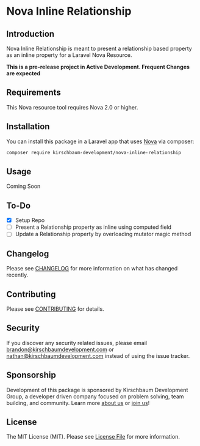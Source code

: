 # Nova Inline Relationship

## Introduction
Nova Inline Relationship is meant to present a relationship based property as an inline property for a Laravel Nova Resource.

**This is a pre-release project in Active Development. Frequent Changes are expected**

## Requirements

This Nova resource tool requires Nova 2.0 or higher.

## Installation

You can install this package in a Laravel app that uses [Nova](https://nova.laravel.com) via composer:

```bash
composer require kirschbaum-development/nova-inline-relationship
```

## Usage

Coming Soon

## To-Do
- [x] Setup Repo
- [ ] Present a Relationship property as inline using computed field 
- [ ] Update a Relationship property by overloading mutator magic method

## Changelog

Please see [CHANGELOG](CHANGELOG.md) for more information on what has changed recently.

## Contributing

Please see [CONTRIBUTING](CONTRIBUTING.md) for details.

## Security

If you discover any security related issues, please email brandon@kirschbaumdevelopment.com or nathan@kirschbaumdevelopment.com instead of using the issue tracker.

## Sponsorship

Development of this package is sponsored by Kirschbaum Development Group, a developer driven company focused on problem solving, team building, and community. Learn more [about us](https://kirschbaumdevelopment.com) or [join us](https://careers.kirschbaumdevelopment.com)!

## License

The MIT License (MIT). Please see [License File](LICENSE.md) for more information.
